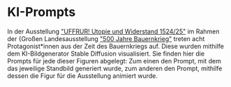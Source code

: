 # KI-Prompts

In der Ausstellung ["UFFRUR! Utopie und Widerstand 1524/25"](https://www.bauernkrieg-bw.de/) im Rahmen der {Großen Landesausstellung ["500 Jahre Bauernkrieg"](https://www.bauernkrieg-bw.de/500-jahre-bauernkrieg/gla) treten acht Protagonist*innen aus der Zeit des Bauernkriegs auf. Diese wurden mithilfe dem KI-Bildgenerator Stable Diffusion visualisiert. Sie finden hier die Prompts für jede dieser Figuren abgelegt: Zum einen den Prompt, mit dem das jeweilige Standbild generiert wurde, zum anderen den Prompt, mithilfe dessen die Figur für die Ausstellung animiert wurde.
